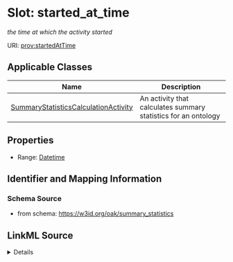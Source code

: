 # Slot: started_at_time
_the time at which the activity started_


URI: [prov:startedAtTime](http://www.w3.org/ns/prov#startedAtTime)



<!-- no inheritance hierarchy -->




## Applicable Classes

| Name | Description |
| --- | --- |
[SummaryStatisticsCalculationActivity](SummaryStatisticsCalculationActivity.md) | An activity that calculates summary statistics for an ontology






## Properties

* Range: [Datetime](Datetime.md)







## Identifier and Mapping Information







### Schema Source


* from schema: https://w3id.org/oak/summary_statistics




## LinkML Source

<details>
```yaml
name: started_at_time
description: the time at which the activity started
from_schema: https://w3id.org/oak/summary_statistics
rank: 1000
slot_uri: prov:startedAtTime
alias: started_at_time
owner: SummaryStatisticsCalculationActivity
domain_of:
- SummaryStatisticsCalculationActivity
range: datetime

```
</details>